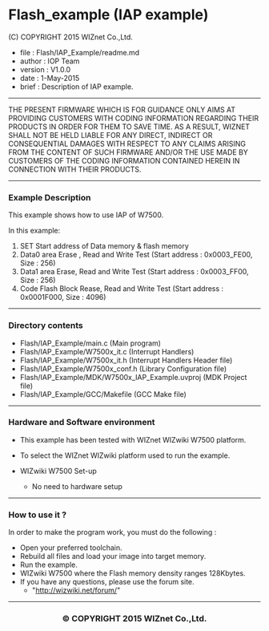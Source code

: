 
# Flash_example (IAP example)

(C) COPYRIGHT 2015 WIZnet Co.,Ltd.

  * file    : Flash/IAP_Example/readme.md
  * author  : IOP Team
  * version : V1.0.0
  * date    : 1-May-2015
  * brief   : Description of IAP example.
******************************************************************************
THE PRESENT FIRMWARE WHICH IS FOR GUIDANCE ONLY AIMS AT PROVIDING CUSTOMERS WITH CODING INFORMATION REGARDING THEIR PRODUCTS IN ORDER FOR THEM TO SAVE TIME. AS A RESULT, WIZNET SHALL NOT BE HELD LIABLE FOR ANY DIRECT, INDIRECT OR CONSEQUENTIAL DAMAGES WITH RESPECT TO ANY CLAIMS ARISING FROM THE CONTENT OF SUCH FIRMWARE AND/OR THE USE MADE BY CUSTOMERS OF THE CODING INFORMATION CONTAINED HEREIN IN CONNECTION WITH THEIR PRODUCTS.
******************************************************************************

### Example Description

This example shows how to use IAP of W7500.

In this example:
   1. SET Start address of Data memory & flash memory
   2. Data0 area Erase , Read and Write Test (Start address :  0x0003_FE00, Size : 256)
   3. Data1 area Erase, Read and Write Test (Start address : 0x0003_FF00, Size : 256)
   4. Code Flash Block Rease, Read and Write Test (Start address : 0x0001F000, Size : 4096)
______________________________________________________________________________

### Directory contents

  - Flash/IAP_Example/main.c                                (Main program)
  - Flash/IAP_Example/W7500x_it.c                           (Interrupt Handlers)
  - Flash/IAP_Example/W7500x_it.h                           (Interrupt Handlers Header file)
  - Flash/IAP_Example/W7500x_conf.h                         (Library Configuration file)
  - Flash/IAP_Example/MDK/W7500x_IAP_Example.uvproj     (MDK Project file)
  - Flash/IAP_Example/GCC/Makefile                          (GCC Make file)
______________________________________________________________________________

### Hardware and Software environment 

  - This example has been tested with WIZnet WIZwiki W7500 platform.
  - To select the WIZnet WIZwiki platform used to run the example.

  - WIZwiki W7500 Set-up
    - No need to hardware setup
______________________________________________________________________________

### How to use it ? 

In order to make the program work, you must do the following :

 - Open your preferred toolchain.
 - Rebuild all files and load your image into target memory.
 - Run the example.
 - WIZwiki W7500 where the Flash memory density ranges 128Kbytes.
 - If you have any questions, please use the forum site.
   - "http://wizwiki.net/forum/"
______________________________________________________________________________


<h3><center>&copy; COPYRIGHT 2015 WIZnet Co.,Ltd.</center></h3>
